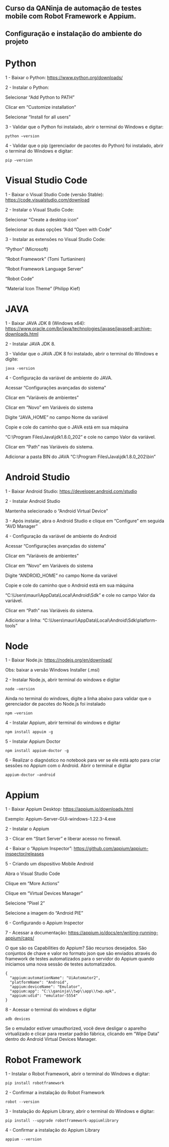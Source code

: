 ## Curso da QANinja de automação de testes mobile com Robot Framework e Appium.

## Configuração e instalação do ambiente do projeto

# Python

1 - Baixar o Python: https://www.python.org/downloads/

2 - Instalar o Python:

Selecionar “Add Python to PATH”

Clicar em “Customize installation”

Selecionar “Install for all users”

3 - Validar que o Python foi instalado, abrir o terminal do Windows e digitar:
```
python –version
```
4 - Validar que o pip (gerenciador de pacotes do Python) foi instalado, abrir o terminal do Windows e digitar:
```
pip –version
```

# Visual Studio Code

1 - Baixar o Visual Studio Code (versão Stable): https://code.visualstudio.com/download

2 - Instalar o Visual Studio Code:

Selecionar “Create a desktop icon”

Selecionar as duas opções “Add “Open with Code”

3 - Instalar as extensões no Visual Studio Code:

“Python” (Microsoft)

“Robot Framework” (Tomi Turtianinen)

“Robot Framework Language Server”

“Robot Code”

“Material Icon Theme” (Philipp Kief)

# JAVA

1 - Baixar JAVA JDK 8 (Windows x64): https://www.oracle.com/br/java/technologies/javase/javase8-archive-downloads.html

2 - Instalar JAVA JDK 8.

3 - Validar que o JAVA JDK 8 foi instalado, abrir o terminal do Windows e digite:
```
java -version
```
4 - Configuração da variável de ambiente do JAVA.

Acessar “Configurações avançadas do sistema”

Clicar em “Variáveis de ambientes”

Clicar em “Novo” em Variáveis do sistema

Digite “JAVA_HOME” no campo Nome da variável

Copie e cole do caminho que o JAVA está em sua máquina

“C:\Program Files\Java\jdk1.8.0_202” e cole no campo Valor da variável.

Clicar em “Path” nas Variáveis do sistema.

Adicionar a pasta BIN do JAVA “C:\Program Files\Java\jdk1.8.0_202\bin”

# Android Studio

1 - Baixar Android Studio: https://developer.android.com/studio

2 - Instalar Android Studio

Mantenha selecionado o “Android Virtual Device”

3 - Após instalar, abra o Android Studio e clique em “Configure” em seguida “AVD Manager”

4 - Configuração da variável de ambiente do Android

Acessar “Configurações avançadas do sistema”

Clicar em “Variáveis de ambientes”

Clicar em “Novo” em Variáveis do sistema

Digite “ANDROID_HOME” no campo Nome da variável

Copie e cole do caminho que o Android está em sua máquina

“C:\Users\mauri\AppData\Local\Android\Sdk” e cole no campo Valor da variável.

Clicar em “Path” nas Variáveis do sistema.

Adicionar a linha: “C:\Users\mauri\AppData\Local\Android\Sdk\platform-tools”

# Node

1 - Baixar Node.js: https://nodejs.org/en/download/

Obs: baixar a versão Windows Installer (.msi)

2 - Instalar Node.js, abrir terminal do windows e digitar
```
node –version
```
Ainda no terminal do windows, digite a linha abaixo para validar que o gerenciador de pacotes do Node.js foi instalado
```
npm –version
```
4 - Instalar Appium, abrir terminal do windows e digitar
```
npm install appuim -g
```
5 - Instalar Appium Doctor
```
npm install appium-doctor -g
```
6 - Realizar o diagnóstico no notebook para ver se ele está apto para criar sessões no Appium com o Android. Abrir o terminal e digitar
```
appium-doctor –android
```
# Appium

1 - Baixar Appium Desktop: https://appium.io/downloads.html

Exemplo: Appium-Server-GUI-windows-1.22.3-4.exe

2 - Instalar o Appium

3 - Clicar em “Start Server” e liberar acesso no firewall.

4 - Baixar o “Appium Inspector”: https://github.com/appium/appium-inspector/releases

5 - Criando um dispositivo Mobile Android

Abra o Visual Studio Code

Clique em “More Actions”

Clique em “Virtual Devices Manager”

Selecione “Pixel 2”

Selecione a imagem do “Android PIE”

6 - Configurando o Appium Inspector

7 - Acessar a documentação: https://appium.io/docs/en/writing-running-appium/caps/

O que são os Capabilities do Appium? São recursos desejados. São conjuntos de chave e valor no formato json que são enviados através do framework de testes automatizados para o servidor do Appium quando iniciamos uma nova sessão de testes automatizados.
```
{
  "appium:automationName": "UiAutomator2",
  "platformName": "Android",
  "appium:deviceName": "Emulator",
  "appium:app": "C:\\qaninja\\twp\\app\\twp.apk",
  "appium:udid": "emulator-5554"
}
```
8 - Acessar o terminal do windows e digitar
```
adb devices
```
Se o emulador estiver umauthorized, você deve desligar o aparelho virtualizado e clicar para resetar padrão fábrica, clicando em “Wipe Data” dentro do Android Virtual Devices Manager.

# Robot Framework

1 - Instalar o Robot Framework, abrir o terminal do Windows e digitar:
```
pip install robotframework
```
2 - Confirmar a instalação do Robot Framework
```
robot --version
```
3 - Instalação do Appium Library, abrir o terminal do Windows e digitar:

```
pip install --upgrade robotframework-appiumlibrary
```
4 - Confirmar a instalação do Appium Library
```
appium --version
```
